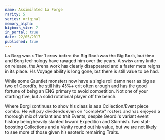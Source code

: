 ```yaml
---
name: Assimilated La Forge
rarity: 5
series: original
memory_alpha:
bigbook_tier: 7
in_portal: true
date: 22/05/2017
published: true
---
```


La Borg was a Tier 1 crew before the Big Book was the Big Book, but time and Borg technology have ravaged him over the years. A swiss army knife on release, the Arena work has clearly disappeared and a faster meta reigns in its place. His Voyage ability is long gone, but there is still value to be had. 

While some Gauntlet monsters now have a single roll damn near as big as two of Geordi's, he still hits 45%+ crit often enough and has the good fortune of being an ENG primary to avoid competition. Not one of your starting five, but a solid rotational player off the bench. 

Where Borgi continues to show his class is as a Collection/Event piece combo. He will pay dividends even on "complete" rosters and has enjoyed a thorough mix of variant and trait Events, despite Geordi's variant event history being heavily slanted toward Expedition and Skirmish. Two stat-boosting Collections and a Vanity round out his value, but we are not likely to see more of those given his esoteric remaining Traits.
